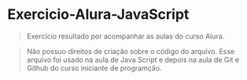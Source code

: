 # Exercicio-Alura-JavaScript

>Exercício resultado por acompanhar as aulas do curso Alura.


>Não possuo direitos de criação sobre o código do arquivo. Esse arquivo foi usado na aula de Java Script e depois na aula de Git e Github do curso iniciante de programção.

